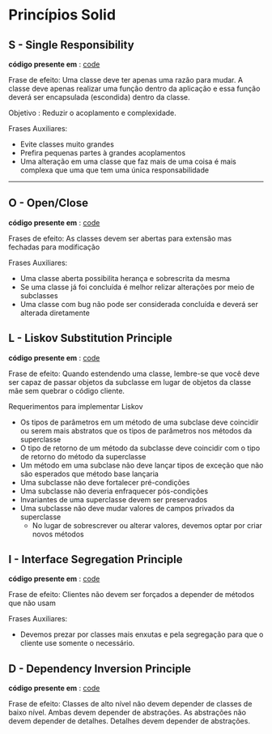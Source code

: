 
# Princípios Solid


## S - Single Responsibility

**código presente em** : [code](single_responsability.py)

Frase de efeito: Uma classe deve ter apenas uma razão para mudar.
A classe deve apenas realizar uma função dentro da aplicação e essa função deverá ser encapsulada (escondida) dentro da classe.

Objetivo : Reduzir o acoplamento e complexidade.

Frases Auxiliares:

- Evite classes muito grandes
- Prefira pequenas partes à grandes acoplamentos
- Uma alteração em uma classe que faz mais de uma coisa é mais complexa que uma que tem uma única responsabilidade

<hr>

## O - Open/Close

**código presente em** : [code](open_close.py)

Frases de efeito: As classes devem ser abertas para extensão mas fechadas para modificação

Frases Auxiliares:

- Uma classe aberta possibilita herança e sobrescrita da mesma
- Se uma classe já foi concluída é melhor relizar alterações por meio de subclasses
- Uma classe com bug não pode ser considerada concluída e deverá ser alterada diretamente

## L - Liskov Substitution Principle

**código presente em** : [code](liskov.py)

Frase de efeito: Quando estendendo  uma classe, lembre-se que você deve ser capaz de passar objetos da subclasse em lugar de objetos da classe mãe sem quebrar o código cliente.

Requerimentos para implementar Liskov 

- Os tipos de parâmetros em um método de uma subclase deve coincidir ou serem mais abstratos que os tipos de parâmetros nos métodos da superclasse
- O tipo de retorno de um método da subclasse deve coincidir com o tipo de retorno do método da superclasse
- Um método em uma subclase não deve lançar tipos de exceção que não são esperados que método base lançaria
- Uma subclasse não deve fortalecer pré-condições
- Uma subclasse não deveria enfraquecer pós-condições
- Invariantes de uma superclasse devem ser preservados
- Uma subclasse não deve mudar valores de campos privados da superclasse
    - No lugar de sobrescrever ou alterar valores, devemos optar por criar novos métodos

## I - Interface Segregation Principle

**código presente em** : [code](interface_segregation.py)

Frase de efeito: Clientes não devem ser forçados a depender de métodos que não usam

Frases Auxiliares:

- Devemos prezar por classes mais enxutas e pela segregação para que o cliente use somente o necessário.

## D - Dependency Inversion Principle

**código presente em** : [code](dependency_inversion.py)

Frase de efeito: Classes de alto nível não devem depender de classes de baixo nível. Ambas devem depender de abstrações. As abstrações não devem depender de detalhes. Detalhes devem depender de abstrações.